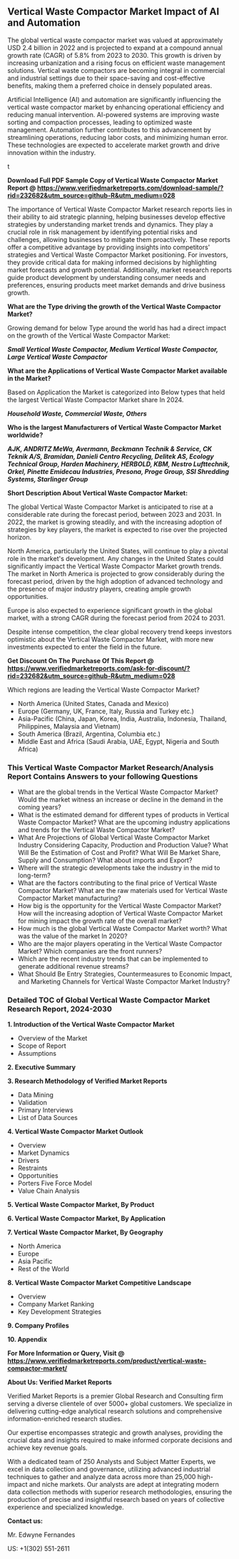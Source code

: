 <h2>Vertical Waste Compactor Market Impact of AI and Automation</h2><p>The global vertical waste compactor market was valued at approximately USD 2.4 billion in 2022 and is projected to expand at a compound annual growth rate (CAGR) of 5.8% from 2023 to 2030. This growth is driven by increasing urbanization and a rising focus on efficient waste management solutions. Vertical waste compactors are becoming integral in commercial and industrial settings due to their space-saving and cost-effective benefits, making them a preferred choice in densely populated areas.</p><p>Artificial Intelligence (AI) and automation are significantly influencing the vertical waste compactor market by enhancing operational efficiency and reducing manual intervention. AI-powered systems are improving waste sorting and compaction processes, leading to optimized waste management. Automation further contributes to this advancement by streamlining operations, reducing labor costs, and minimizing human error. These technologies are expected to accelerate market growth and drive innovation within the industry.</p>t</p><p id="" class=""><strong>Download Full PDF Sample Copy of Vertical Waste Compactor Market Report @ <a href="https://www.verifiedmarketreports.com/download-sample/?rid=232682&utm_source=github-R&utm_medium=028" target="_blank">https://www.verifiedmarketreports.com/download-sample/?rid=232682&utm_source=github-R&utm_medium=028</a></strong></p><p>The importance of&nbsp;Vertical Waste Compactor Market research reports lies in their ability to aid strategic planning, helping businesses develop effective strategies by understanding market trends and dynamics. They play a crucial role in risk management by identifying potential risks and challenges, allowing businesses to mitigate them proactively. These reports offer a competitive advantage by providing insights into competitors' strategies and Vertical Waste Compactor Market positioning. For investors, they provide critical data for making informed decisions by highlighting market forecasts and growth potential. Additionally, market research reports guide product development by understanding consumer needs and preferences, ensuring products meet market demands and drive business growth.</p><p><strong>What are the&nbsp;Type driving the growth of the Vertical Waste Compactor Market?</strong></p><p id="" class="">Growing demand for below Type around the world has had a direct impact on the growth of the Vertical Waste Compactor Market:</p><em><strong>Small Vertical Waste Compactor, Medium Vertical Waste Compactor, Large Vertical Waste Compactor</strong></em></p><strong>What are the&nbsp;Applications&nbsp;of Vertical Waste Compactor Market available in the Market?</strong></p><p id="" class="">Based on Application the Market is categorized into Below types that held the largest Vertical Waste Compactor Market share In 2024.</p><em><strong>Household Waste, Commercial Waste, Others</strong></em></p><strong>Who is the largest Manufacturers of Vertical Waste Compactor Market worldwide?</strong></p><p><em><strong>AJK, ANDRITZ MeWa, Avermann, Beckmann Technik & Service, CK Teknik A/S, Bramidan, Danieli Centro Recycling, Delitek AS, Ecology Technical Group, Harden Machinery, HERBOLD, KBM, Nestro Lufttechnik, Orkel, Pinette Emidecau Industries, Presona, Proge Group, SSI Shredding Systems, Starlinger Group</strong></em></p><p id="" class=""><strong>Short Description About Vertical Waste Compactor Market:</strong></p><p>The global Vertical Waste Compactor Market is anticipated to rise at a considerable rate during the forecast period, between 2023 and 2031. In 2022, the market is growing steadily, and with the increasing adoption of strategies by key players, the market is expected to rise over the projected horizon.</p><p>North America, particularly the United States, will continue to play a pivotal role in the market's development. Any changes in the United States could significantly impact the Vertical Waste Compactor Market growth trends. The market in North America is projected to grow considerably during the forecast period, driven by the high adoption of advanced technology and the presence of major industry players, creating ample growth opportunities.</p><p>Europe is also expected to experience significant growth in the global market, with a strong CAGR during the forecast period from 2024 to 2031.</p><p>Despite intense competition, the clear global recovery trend keeps investors optimistic about the Vertical Waste Compactor Market, with more new investments expected to enter the field in the future.</p><p id="" class=""><strong>Get Discount On The Purchase Of This Report @ <a href="https://www.verifiedmarketreports.com/ask-for-discount/?rid=232682&utm_source=github-R&utm_medium=028" target="_blank">https://www.verifiedmarketreports.com/ask-for-discount/?rid=232682&utm_source=github-R&utm_medium=028</a></strong></p>Which regions are leading the Vertical Waste Compactor Market?</p><ul><li>North America (United States, Canada and Mexico)</li><li>Europe (Germany, UK, France, Italy, Russia and Turkey etc.)</li><li>Asia-Pacific (China, Japan, Korea, India, Australia, Indonesia, Thailand, Philippines, Malaysia and Vietnam)</li><li>South America (Brazil, Argentina, Columbia etc.)</li><li>Middle East and Africa (Saudi Arabia, UAE, Egypt, Nigeria and South Africa)</li></ul><h3 id="" class="">This Vertical Waste Compactor Market Research/Analysis Report Contains Answers to your following Questions</h3><ul><li>What are the global trends in the Vertical Waste Compactor Market? Would the market witness an increase or decline in the demand in the coming years?</li><li>What is the estimated demand for different types of products in Vertical Waste Compactor Market? What are the upcoming industry applications and trends for the Vertical Waste Compactor Market?</li><li>What Are Projections of Global Vertical Waste Compactor Market Industry Considering Capacity, Production and Production Value? What Will Be the Estimation of Cost and Profit? What Will Be Market Share, Supply and Consumption? What about imports and Export?</li><li>Where will the strategic developments take the industry in the mid to long-term?</li><li>What are the factors contributing to the final price of Vertical Waste Compactor Market? What are the raw materials used for Vertical Waste Compactor Market manufacturing?</li><li>How big is the opportunity for the Vertical Waste Compactor Market? How will the increasing adoption of Vertical Waste Compactor Market for mining impact the growth rate of the overall market?</li><li>How much is the global Vertical Waste Compactor Market worth? What was the value of the market In 2020?</li><li>Who are the major players operating in the Vertical Waste Compactor Market? Which companies are the front runners?</li><li>Which are the recent industry trends that can be implemented to generate additional revenue streams?</li><li>What Should Be Entry Strategies, Countermeasures to Economic Impact, and Marketing Channels for Vertical Waste Compactor Market Industry?</li></ul><h3 id="" class="">Detailed TOC of Global Vertical Waste Compactor Market Research Report, 2024-2030</h3><p id="" class=""><strong>1. Introduction of the Vertical Waste Compactor Market</strong></p><ul><li>Overview of the Market</li><li>Scope of Report</li><li>Assumptions</li></ul><p id="" class=""><strong>2. Executive Summary</strong></p><p id="" class=""><strong>3. Research Methodology of Verified Market Reports</strong></p><ul><li>Data Mining</li><li>Validation</li><li>Primary Interviews</li><li>List of Data Sources</li></ul><p id="" class=""><strong>4. Vertical Waste Compactor Market Outlook</strong></p><ul><li>Overview</li><li>Market Dynamics</li><li>Drivers</li><li>Restraints</li><li>Opportunities</li><li>Porters Five Force Model</li><li>Value Chain Analysis</li></ul><p id="" class=""><strong>5. Vertical Waste Compactor Market, By Product</strong></p><p id="" class=""><strong>6. Vertical Waste Compactor Market, By Application</strong></p><p id="" class=""><strong>7. Vertical Waste Compactor Market, By Geography</strong></p><ul><li>North America</li><li>Europe</li><li>Asia Pacific</li><li>Rest of the World</li></ul><p id="" class=""><strong>8. Vertical Waste Compactor Market Competitive Landscape</strong></p><ul><li>Overview</li><li>Company Market Ranking</li><li>Key Development Strategies</li></ul><p id="" class=""><strong>9. Company Profiles</strong></p><p id="" class=""><strong>10. Appendix</strong></p><p id="" class=""><strong>For More Information or Query, Visit @ <a href="https://www.verifiedmarketreports.com/product/vertical-waste-compactor-market/" target="_blank">https://www.verifiedmarketreports.com/product/vertical-waste-compactor-market/</a></strong></p><p id="" class=""><strong>About Us: Verified Market Reports</strong></p><p id="" class="">Verified Market Reports is a premier Global Research and Consulting firm serving a diverse clientele of over 5000+ global customers. We specialize in delivering cutting-edge analytical research solutions and comprehensive information-enriched research studies.</p><p id="" class="">Our expertise encompasses strategic and growth analyses, providing the crucial data and insights required to make informed corporate decisions and achieve key revenue goals.</p><p id="" class="">With a dedicated team of 250 Analysts and Subject Matter Experts, we excel in data collection and governance, utilizing advanced industrial techniques to gather and analyze data across more than 25,000 high-impact and niche markets. Our analysts are adept at integrating modern data collection methods with superior research methodologies, ensuring the production of precise and insightful research based on years of collective experience and specialized knowledge.</p><p id="" class=""><strong>Contact us:</strong></p><p id="" class="">Mr. Edwyne Fernandes</p><p id="" class="">US: +1(302) 551-2611</p>